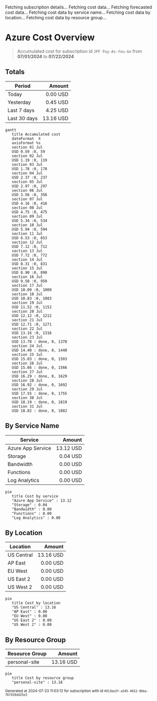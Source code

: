 Fetching subscription details...
Fetching cost data...
Fetching forecasted cost data...
Fetching cost data by service name...
Fetching cost data by location...
Fetching cost data by resource group...
# Azure Cost Overview

> Accumulated cost for subscription id `JPF Pay-As-You-Go` from **07/01/2024** to **07/22/2024**

## Totals

|Period|Amount|
|---|---:|
|Today|0.00 USD|
|Yesterday|0.45 USD|
|Last 7 days|4.25 USD|
|Last 30 days|13.16 USD|

```mermaid
gantt
   title Accumulated cost
   dateFormat  X
   axisFormat %s
   section 01 Jul
   USD 0.59 :0, 59
   section 02 Jul
   USD 1.19 :0, 119
   section 03 Jul
   USD 1.78 :0, 178
   section 04 Jul
   USD 2.37 :0, 237
   section 05 Jul
   USD 2.97 :0, 297
   section 06 Jul
   USD 3.56 :0, 356
   section 07 Jul
   USD 4.16 :0, 416
   section 08 Jul
   USD 4.75 :0, 475
   section 09 Jul
   USD 5.34 :0, 534
   section 10 Jul
   USD 5.94 :0, 594
   section 11 Jul
   USD 6.53 :0, 653
   section 12 Jul
   USD 7.12 :0, 712
   section 13 Jul
   USD 7.72 :0, 772
   section 14 Jul
   USD 8.31 :0, 831
   section 15 Jul
   USD 8.90 :0, 890
   section 16 Jul
   USD 9.50 :0, 950
   section 17 Jul
   USD 10.09 :0, 1009
   section 18 Jul
   USD 10.83 :0, 1083
   section 19 Jul
   USD 11.52 :0, 1152
   section 20 Jul
   USD 12.12 :0, 1212
   section 21 Jul
   USD 12.71 :0, 1271
   section 22 Jul
   USD 13.16 :0, 1316
   section 23 Jul
   USD 13.78 : done, 0, 1378
   section 24 Jul
   USD 14.40 : done, 0, 1440
   section 25 Jul
   USD 15.03 : done, 0, 1503
   section 26 Jul
   USD 15.66 : done, 0, 1566
   section 27 Jul
   USD 16.29 : done, 0, 1629
   section 28 Jul
   USD 16.92 : done, 0, 1692
   section 29 Jul
   USD 17.55 : done, 0, 1755
   section 30 Jul
   USD 18.19 : done, 0, 1819
   section 31 Jul
   USD 18.82 : done, 0, 1882
```

## By Service Name

|Service|Amount|
|---|---:|
|Azure App Service|13.12 USD|
|Storage|0.04 USD|
|Bandwidth|0.00 USD|
|Functions|0.00 USD|
|Log Analytics|0.00 USD|

```mermaid
pie
   title Cost by service
   "Azure App Service" : 13.12
   "Storage" : 0.04
   "Bandwidth" : 0.00
   "Functions" : 0.00
   "Log Analytics" : 0.00
```

## By Location

|Location|Amount|
|---|---:|
|US Central|13.16 USD|
|AP East|0.00 USD|
|EU West|0.00 USD|
|US East 2|0.00 USD|
|US West 2|0.00 USD|

```mermaid
pie
   title Cost by location
   "US Central" : 13.16
   "AP East" : 0.00
   "EU West" : 0.00
   "US East 2" : 0.00
   "US West 2" : 0.00
```

## By Resource Group

|Resource Group|Amount|
|---|---:|
|personal-site|13.16 USD|

```mermaid
pie
   title Cost by resource group
   "personal-site" : 13.16
```

<sup>Generated at 2024-07-23 11:03:12 for subscription with id `4913be3f-a345-4652-9bba-767418dd25e3`</sup>
